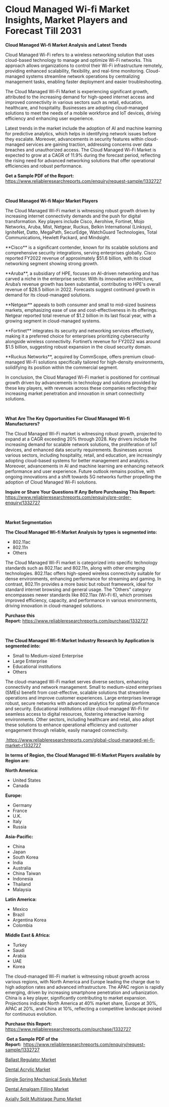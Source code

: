 <p><h1>Cloud Managed Wi-fi Market Insights, Market Players and Forecast Till 2031</h1></p><p><strong>Cloud Managed Wi-fi Market Analysis and Latest Trends</strong></p>
<p><p>Cloud Managed Wi-Fi refers to a wireless networking solution that uses cloud-based technology to manage and optimize Wi-Fi networks. This approach allows organizations to control their Wi-Fi infrastructure remotely, providing enhanced scalability, flexibility, and real-time monitoring. Cloud-managed systems streamline network operations by centralizing management tasks, enabling faster deployment and easier troubleshooting.</p><p>The Cloud Managed Wi-Fi Market is experiencing significant growth, attributed to the increasing demand for high-speed internet access and improved connectivity in various sectors such as retail, education, healthcare, and hospitality. Businesses are adopting cloud-managed solutions to meet the needs of a mobile workforce and IoT devices, driving efficiency and enhancing user experience.</p><p>Latest trends in the market include the adoption of AI and machine learning for predictive analytics, which helps in identifying network issues before they escalate. Moreover, advancements in security features within cloud-managed services are gaining traction, addressing concerns over data breaches and unauthorized access. The Cloud Managed Wi-Fi Market is expected to grow at a CAGR of 11.9% during the forecast period, reflecting the rising need for advanced networking solutions that offer operational efficiencies and robust performance.</p></p>
<p><strong>Get a Sample PDF of the Report:&nbsp;</strong> <a href="https://www.reliableresearchreports.com/enquiry/request-sample/1332727?utm_campaign=31&utm_medium=2&utm_source=Github&utm_content=ia&utm_term=16122024&utm_id=cloud-managed-wi-fi">https://www.reliableresearchreports.com/enquiry/request-sample/1332727</a></p>
<p>&nbsp;</p>
<p><strong>Cloud Managed Wi-fi Major Market Players</strong></p>
<p><p>The Cloud Managed Wi-Fi market is witnessing robust growth driven by increasing internet connectivity demands and the push for digital transformation. Key players include Cisco, Aerohive, Fortinet, Mojo Networks, Aruba, Mist, Netgear, Ruckus, Belkin International (Linksys), IgniteNet, Datto, MegaPath, SecurEdge, WatchGuard Technologies, Total Communications, Hewlett Packard, and Mindsight.</p><p>**Cisco** is a significant contender, known for its scalable solutions and comprehensive security integrations, serving enterprises globally. Cisco reported FY2022 revenue of approximately $51.6 billion, with its cloud networking segment showing strong growth.</p><p>**Aruba**, a subsidiary of HPE, focuses on AI-driven networking and has carved a niche in the enterprise sector. With its innovative architecture, Aruba’s revenue growth has been substantial, contributing to HPE's overall revenue of $28.5 billion in 2022. Forecasts suggest continued growth in demand for its cloud-managed solutions.</p><p>**Netgear** appeals to both consumer and small to mid-sized business markets, emphasizing ease of use and cost-effectiveness in its offerings. Netgear reported total revenue of $1.2 billion in its last fiscal year, with a growing segment in cloud-managed systems.</p><p>**Fortinet** integrates its security and networking services effectively, making it a preferred choice for enterprises prioritizing cybersecurity alongside wireless connectivity. Fortinet’s revenue for FY2022 was around $1.5 billion, suggesting robust expansion in the cloud security domain.</p><p>**Ruckus Networks**, acquired by CommScope, offers premium cloud-managed Wi-Fi solutions specifically tailored for high-density environments, solidifying its position within the commercial segment.</p><p>In conclusion, the Cloud Managed Wi-Fi market is positioned for continual growth driven by advancements in technology and solutions provided by these key players, with revenues across these companies reflecting their increasing market penetration and innovation in smart connectivity solutions.</p></p>
<p>&nbsp;</p>
<p><strong>What Are The Key Opportunities For Cloud Managed Wi-fi Manufacturers?</strong></p>
<p><p>The Cloud Managed Wi-Fi market is witnessing robust growth, projected to expand at a CAGR exceeding 20% through 2028. Key drivers include the increasing demand for scalable network solutions, the proliferation of IoT devices, and enhanced data security requirements. Businesses across various sectors, including hospitality, retail, and education, are increasingly adopting cloud-based systems for better management and analytics. Moreover, advancements in AI and machine learning are enhancing network performance and user experience. Future outlook remains positive, with ongoing innovations and a shift towards 5G networks further propelling the adoption of Cloud Managed Wi-Fi solutions.</p></p>
<p><strong>Inquire or Share Your Questions If Any Before Purchasing This Report:</strong> <a href="https://www.reliableresearchreports.com/enquiry/pre-order-enquiry/1332727?utm_campaign=31&utm_medium=2&utm_source=Github&utm_content=ia&utm_term=16122024&utm_id=cloud-managed-wi-fi">https://www.reliableresearchreports.com/enquiry/pre-order-enquiry/1332727</a></p>
<p>&nbsp;</p>
<p><strong>Market Segmentation</strong></p>
<p><strong>The Cloud Managed Wi-fi Market Analysis by types is segmented into:</strong></p>
<p><ul><li>802.11ac</li><li>802.11n</li><li>Others</li></ul></p>
<p><p>The Cloud Managed Wi-Fi market is categorized into specific technology standards such as 802.11ac and 802.11n, along with other emerging technologies. 802.11ac offers high-speed wireless connectivity suitable for dense environments, enhancing performance for streaming and gaming. In contrast, 802.11n provides a more basic but robust framework, ideal for standard internet browsing and general usage. The "Others" category encompasses newer standards like 802.11ax (Wi-Fi 6), which promises improved efficiency, capacity, and performance in various environments, driving innovation in cloud-managed solutions.</p></p>
<p><strong>Purchase this Report:&nbsp;</strong><a href="https://www.reliableresearchreports.com/purchase/1332727?utm_campaign=31&utm_medium=2&utm_source=Github&utm_content=ia&utm_term=16122024&utm_id=cloud-managed-wi-fi">https://www.reliableresearchreports.com/purchase/1332727</a></p>
<p>&nbsp;</p>
<p><strong>The Cloud Managed Wi-fi Market Industry Research by Application is segmented into:</strong></p>
<p><ul><li>Small to Medium-sized Enterprise</li><li>Large Enterprise</li><li>Educational institutions</li><li>Others</li></ul></p>
<p><p>The cloud-managed Wi-Fi market serves diverse sectors, enhancing connectivity and network management. Small to medium-sized enterprises (SMEs) benefit from cost-effective, scalable solutions that streamline operations and improve customer experiences. Large enterprises leverage robust, secure networks with advanced analytics for optimal performance and security. Educational institutions utilize cloud-managed Wi-Fi for seamless access to digital resources, fostering interactive learning environments. Other sectors, including healthcare and retail, also adopt these solutions to enhance operational efficiency and customer engagement through reliable, easily managed connectivity.</p></p>
<p><a href="https://www.reliableresearchreports.com/global-cloud-managed-wi-fi-market-r1332727?utm_campaign=31&utm_medium=2&utm_source=Github&utm_content=ia&utm_term=16122024&utm_id=cloud-managed-wi-fi">&nbsp;https://www.reliableresearchreports.com/global-cloud-managed-wi-fi-market-r1332727</a></p>
<p><strong>In terms of Region, the Cloud Managed Wi-fi Market Players available by Region are:</strong></p>
<p>
    <p> <strong> North America: </strong>
        <ul>
            <li>United States</li>
            <li>Canada</li>
        </ul>
        </p> 
    <p> <strong> Europe: </strong>
        <ul>
            <li>Germany</li>
            <li>France</li>
            <li>U.K.</li>
            <li>Italy</li>
            <li>Russia</li>
        </ul>
        </p> 
    <p> <strong> Asia-Pacific: </strong>
        <ul>
            <li>China</li>
            <li>Japan</li>
            <li>South Korea</li>
            <li>India</li>
            <li>Australia</li>
            <li>China Taiwan</li>
            <li>Indonesia</li>
            <li>Thailand</li>
            <li>Malaysia</li>
        </ul>
        </p> 
    <p> <strong> Latin America: </strong>
        <ul>
            <li>Mexico</li>
            <li>Brazil</li>
            <li>Argentina Korea</li>
            <li>Colombia</li>
        </ul>
        </p> 
    <p> <strong> Middle East & Africa: </strong>
        <ul>
            <li>Turkey</li>
            <li>Saudi</li>
            <li>Arabia</li>
            <li>UAE</li>
            <li>Korea</li>
        </ul>
    </p>
    </p>
<p><p>The cloud-managed Wi-Fi market is witnessing robust growth across various regions, with North America and Europe leading the charge due to high adoption rates and advanced infrastructure. The APAC region is rapidly emerging, driven by increasing smartphone penetration and urbanization. China is a key player, significantly contributing to market expansion. Projections indicate North America at 40% market share, Europe at 30%, APAC at 20%, and China at 10%, reflecting a competitive landscape poised for continuous evolution.</p></p>
<p><strong>Purchase this Report: </strong><a href="https://www.reliableresearchreports.com/purchase/1332727?utm_campaign=31&utm_medium=2&utm_source=Github&utm_content=ia&utm_term=16122024&utm_id=cloud-managed-wi-fi">https://www.reliableresearchreports.com/purchase/1332727</a></p>
<p>&nbsp;<strong>Get a Sample PDF of the Report:&nbsp;&nbsp;</strong><a href="https://www.reliableresearchreports.com/enquiry/request-sample/1332727?utm_campaign=31&utm_medium=2&utm_source=Github&utm_content=ia&utm_term=16122024&utm_id=cloud-managed-wi-fi">https://www.reliableresearchreports.com/enquiry/request-sample/1332727</a></p>
<p><strong></strong></p>
<p><p><a href="https://www.linkedin.com/pulse/key-drivers-ballast-regulator-market-trends-future-outlook-swn9e?utm_campaign=31&utm_medium=2&utm_source=Github&utm_content=ia&utm_term=16122024&utm_id=cloud-managed-wi-fi">Ballast Regulator Market</a></p><p><a href="https://github.com/MonroeBullock54/Market-Research-Report-List-1/blob/main/dental-acrylic-market.md?utm_campaign=31&utm_medium=2&utm_source=Github&utm_content=ia&utm_term=16122024&utm_id=cloud-managed-wi-fi">Dental Acrylic Market</a></p><p><a href="https://www.linkedin.com/pulse/value-segmentation-share-andanalysis-single-spring-mechanical-d0kie?utm_campaign=31&utm_medium=2&utm_source=Github&utm_content=ia&utm_term=16122024&utm_id=cloud-managed-wi-fi">Single Spring Mechanical Seals Market</a></p><p><a href="https://github.com/shondapmbau/Market-Research-Report-List-1/blob/main/dental-amalgam-filling-market.md?utm_campaign=31&utm_medium=2&utm_source=Github&utm_content=ia&utm_term=16122024&utm_id=cloud-managed-wi-fi">Dental Amalgam Filling Market</a></p><p><a href="https://www.linkedin.com/pulse/axially-split-multistage-pump-market-from-20242031-in-depth-3jtoe?utm_campaign=31&utm_medium=2&utm_source=Github&utm_content=ia&utm_term=16122024&utm_id=cloud-managed-wi-fi">Axially Split Multistage Pump Market</a></p></p>